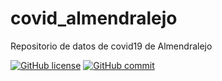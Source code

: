 # covid_almendralejo
Repositorio de datos de covid19 de Almendralejo

[![GitHub license](https://img.shields.io/badge/License-Creative%20Commons%20Attribution%204.0%20International-blue)](https://github.com/mharias/covid_almendralejo/blob/master/LICENSE.md)
[![GitHub commit](https://img.shields.io/github/last-commit/pcm-dpc/COVID-19)](https://github.com/mharias/covid_almendralejo/commits/master)
